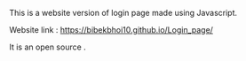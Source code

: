 This is a website version of login page made using Javascript.

Website link : https://bibekbhoi10.github.io/Login_page/

It is an open source .
